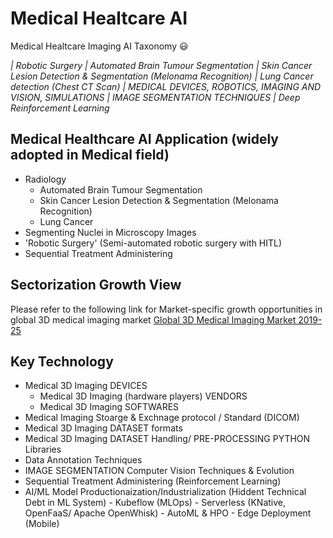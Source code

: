 # Medical Healtcare AI

Medical Healtcare Imaging AI Taxonomy :smiley: 

*| Robotic Surgery | Automated Brain Tumour Segmentation | Skin Cancer Lesion Detection & Segmentation (Melonama Recognition) |  Lung Cancer detection (Chest CT Scan) | MEDICAL DEVICES, ROBOTICS, IMAGING AND VISION, SIMULATIONS |  IMAGE SEGMENTATION TECHNIQUES | Deep Reinforcement Learning* 

			
## Medical Healthcare AI Application (widely adopted in Medical field)		
 - Radiology 
	- Automated Brain Tumour Segmentation 
	- Skin Cancer Lesion Detection & Segmentation (Melonama Recognition)
	- Lung Cancer 
 - Segmenting Nuclei in Microscopy Images
 - 'Robotic Surgery' (Semi-automated robotic surgery with HITL) 
 - Sequential Treatment Administering
 
 
## Sectorization Growth View
Please refer to the following link for Market-specific growth opportunities in global 3D medical imaging market
[Global 3D Medical Imaging Market 2019-25](https://www.researchandmarkets.com/research/xpnd7g/worldwide_3d?w=4)

## Key Technology 
- Medical 3D Imaging DEVICES
   - Medical 3D Imaging (hardware players) VENDORS 
   - Medical 3D Imaging SOFTWARES
- Medical Imaging Stoarge & Exchnage protocol / Standard (DICOM)
- Medical 3D Imaging DATASET formats
- Medical 3D Imaging DATASET Handling/ PRE-PROCESSING PYTHON Libraries
- Data Annotation Techniques
- IMAGE SEGMENTATION Computer Vision Techniques & Evolution
- Sequential Treatment Administering (Reinforcement Learning)
- AI/ML Model Productionaization/Industrialization (Hiddent Technical Debt in ML System)
			- Kubeflow (MLOps)
			- Serverless (KNative, OpenFaaS/ Apache OpenWhisk)
			- AutoML & HPO
			- Edge Deployment (Mobile)
